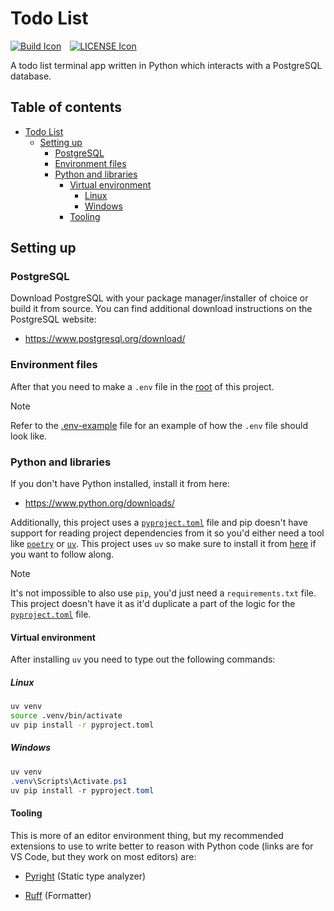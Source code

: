 # Todo List

[![Build Icon]][Build Status]&emsp;[![LICENSE Icon]][LICENSE]

[Build Icon]: https://img.shields.io/github/actions/workflow/status/1git2clone/python-todo-list/pyright.yml?branch=main
[Build Status]: https://github.com/1git2clone/currency-conversion/actions?query=branch%3Amain
[LICENSE Icon]: https://img.shields.io/badge/license-Unlicense-blue.svg
[LICENSE]: LICENSE

A todo list terminal app written in Python which interacts with a PostgreSQL database.

## Table of contents

- [Todo List](#todo-list)
  - [Setting up](#setting-up)
    - [PostgreSQL](#postgresql)
    - [Environment files](#environment-files)
    - [Python and libraries](#python-and-libraries)
      - [Virtual environment](#virtual-environment)
        - [Linux](#linux)
        - [Windows](#windows)
      - [Tooling](#tooling)

## Setting up

### PostgreSQL

Download PostgreSQL with your package manager/installer of choice or build it
from source. You can find additional download instructions on the PostgreSQL
website:

- <https://www.postgresql.org/download/>

### Environment files

After that you need to make a `.env` file in the [root](./) of this project.

> [!NOTE]
> Refer to the [.env-example](./.env-example) file for an example of how the
> `.env` file should look like.

### Python and libraries

If you don't have Python installed, install it from here:

- <https://www.python.org/downloads/>

Additionally, this project uses a [`pyproject.toml`](./pyproject.toml) file and
pip doesn't have support for reading project dependencies from it so you'd
either need a tool like [`poetry`](https://python-poetry.org/) or
[`uv`](https://github.com/astral-sh/uv). This project uses `uv` so make sure to
install it from [here](https://github.com/astral-sh/uv/releases) if you want to
follow along.

> [!NOTE]
> It's not impossible to also use `pip`, you'd just need a `requirements.txt`
> file. This project doesn't have it as it'd duplicate a part of the logic for
> the [`pyproject.toml`](./pyproject.toml) file.

#### Virtual environment

After installing `uv` you need to type out the following commands:

##### Linux

```sh
uv venv
source .venv/bin/activate
uv pip install -r pyproject.toml
```

##### Windows

```powershell
uv venv
.venv\Scripts\Activate.ps1
uv pip install -r pyproject.toml
```

#### Tooling

This is more of an editor environment thing, but my recommended extensions to
use to write better to reason with Python code (links are for VS Code, but they
work on most editors) are:

- [Pyright](https://marketplace.visualstudio.com/items?itemName=ms-pyright.pyright)
  (Static type analyzer)

- [Ruff](https://marketplace.visualstudio.com/items?itemName=charliermarsh.ruff)
  (Formatter)
